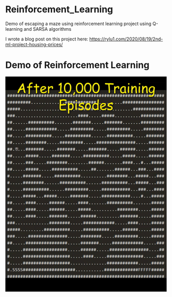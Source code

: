 # Reinforcement_Learning
Demo of escaping a maze using reinforcement learning project using Q-learning and SARSA algorithms

I wrote a blog post on this project here: https://rylu1.com/2020/08/19/2nd-ml-project-housing-prices/

# Demo of Reinforcement Learning
![Demo of Reinforcement Learning](/my-track_combined.gif)
